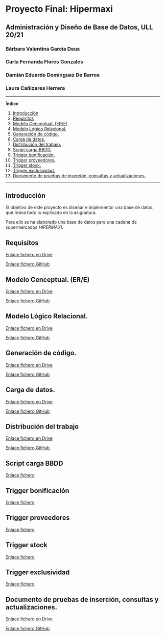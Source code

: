 # Proyecto Final: Hipermaxi

## Administración y Diseño de Base de Datos, ULL 20/21

### Bárbara Valentina García Deus
### Carla Fernanda Flores Gonzales
### Damián Eduardo Domínguez De Barros
### Laura Cañizares Herrera

---

**Índice**
1. [Introducción](#id1)
2. [Requisitos](#id2)
3. [Modelo Cenceptual. (ER/E)](#id3)
4. [Modelo Lógico Relacional.](#id4)
5. [Generación de código.](#id5)
6. [Carga de datos.](#id6)
7. [Distribución del trabajo.](#id7)
8. [Script carga BBDD.](#id8)
9. [Trigger bonificación.](#id9)
10. [Trigger proveedores.](#id10)
11. [Trigger stock.](#id11)
12. [Trigger exclusividad.](#id12)
13. [Documento de pruebas de inserción, consultas y actualizaciones.](#id13)

---

## Introducción <a name="id1"></a>

El objetivo de este proyecto es diseñar e implementar una base de datos, que
reúna todo lo explicado en la asignatura.

Para ello se ha elaborado una base de datos para una cadena de supermercados
_HIPERMAXI_.

## Requisitos <a name="id2"></a>

[Enlace fichero en Drive](https://docs.google.com/document/d/1x1zKe4qojsrgphWF1TvgbND3Ts7qp3SP8CeBYcDKinc/edit?usp=sharing)

[Enlace fichero GitHub](FicherosEntrega/PropuestaDeRequisitos.pdf)

## Modelo Cenceptual. (ER/E) <a name="id3"></a>

[Enlace fichero en Drive](https://drive.google.com/file/d/1GJy4JfNPx39tZcfFZRh8x21HysxDYN7n/view?usp=sharing)

[Enlace fichero GitHub](FicherosEntrega/ERE.pdf)

## Modelo Lógico Relacional. <a name="id4"></a>

[Enlace fichero en Drive](https://docs.google.com/document/d/1WlTSTlUDNsyYXpTW4bwEPIpKKr12KX07K2EUqJgHf_o/edit?usp=sharing)

[Enlace fichero GitHub](FicherosEntrega/GrafoRelacional.pdf)

## Generación de código. <a name="id5"></a>

[Enlace fichero en Drive](https://docs.google.com/document/d/1wRnqzZpHHJnkk3bldhIyVxk9te2iULk8bCKJSpr-YXE/edit?usp=sharing)

[Enlace fichero GitHub](FicherosEntrega/ScriptCreacion.pdf)

## Carga de datos. <a name="id6"></a>

[Enlace fichero en Drive](https://docs.google.com/document/d/1j1kHPoKIRMANl5rRZBUuT4MysdHT38u8KqquDptlNjo/edit?usp=sharing)

[Enlace fichero GitHub](FicherosEntrega/CSI8.pdf)

## Distribución del trabajo <a name="id7"></a>

[Enlace fichero en Drive](https://docs.google.com/spreadsheets/d/1R9xh1rUozo0ALwuKw0e6aCe9nvjQCq6py9_NN8HT0Rw/edit?usp=sharing)

[Enlace fichero GitHub](FicherosEntrega/DistribucionDeTrabajo.pdf)

## Script carga BBDD <a name="id8"></a>

[Enlace fichero](script_hipermaxi.sql)


## Trigger bonificación <a name="id9"></a>

[Enlace fichero](trigger_bonificacion.sql)


## Trigger proveedores <a name="id10"></a>

[Enlace fichero](trigger_proveedor.sql)


## Trigger stock <a name="id11"></a>

[Enlace fichero](trigger_stock.sql)

## Trigger exclusividad <a name="id12"></a>

[Enlace fichero](trigger_exclusividad.sql)

## Documento de pruebas de inserción, consultas y actualizaciones. <a name="id13"></a>

[Enlace fichero en Drive](https://docs.google.com/document/d/1vJ4jv6-dewMLYebX1AJ9ULqw35Ozzp8XWgYgQoqBTZk/edit?usp=sharing)


[Enlace fichero GitHub](FicherosEntrega/PruebasDeInserciónConsultasActualizaciones.pdf)